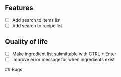 ## Features

- [ ] Add search to items list
- [ ] Add search to recipe list

## Quality of life

- [ ] Make ingredient list submittable with CTRL + Enter
- [ ] Improve error message for when ingredients exist

## Bugs
